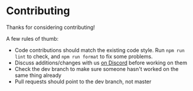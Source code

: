 # Contributing

Thanks for considering contributing!

A few rules of thumb:

- Code contributions should match the existing code style. Run `npm run lint` to check, and `npm run format` to fix some problems.
- Discuss additions/changes with us [on Discord](https://abal.moe/Eris/invite) before working on them
- Check the dev branch to make sure someone hasn't worked on the same thing already
- Pull requests should point to the dev branch, not master
